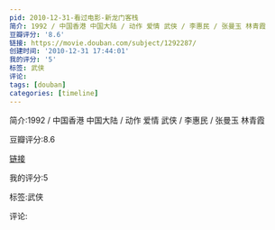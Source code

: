 ```yaml
---
pid: 2010-12-31-看过电影-新龙门客栈
简介: 1992 / 中国香港 中国大陆 / 动作 爱情 武侠 / 李惠民 / 张曼玉 林青霞
豆瓣评分: '8.6'
链接: https://movie.douban.com/subject/1292287/
创建时间: '2010-12-31 17:44:01'
我的评分: '5'
标签: 武侠
评论:
tags: [douban]
categories: [timeline]
---
```

简介:1992 / 中国香港 中国大陆 / 动作 爱情 武侠 / 李惠民 / 张曼玉 林青霞

豆瓣评分:8.6

[链接](https://movie.douban.com/subject/1292287/)

我的评分:5

标签:武侠

评论:

